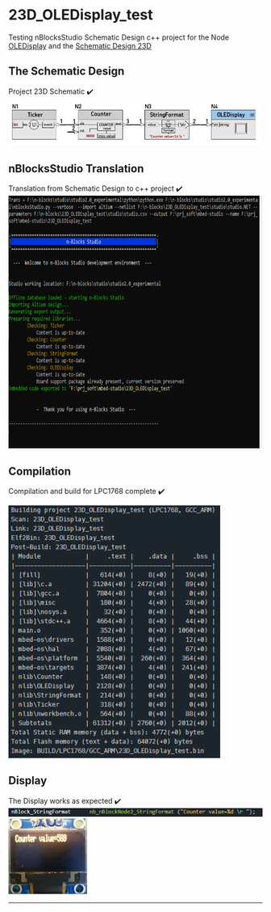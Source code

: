 # 23D_OLEDisplay_test
Testing nBlocksStudio Schematic Design c++ project for the Node [OLEDisplay](https://github.com/nBlocksStudioNodes/nblocks_oledisplay) and the [Schematic Design 23D](https://github.com/nBlocksStudioApps/23D_OLEDisplay_test)



## The Schematic Design
Project 23D Schematic  :heavy_check_mark:
<img
src="img/04.PNG"
width = 800
/> 

## nBlocksStudio Translation
Translation from Schematic Design to c++ project  :heavy_check_mark:
<img
src="img/05.PNG"
height = 500
/>


## Compilation
Compilation and build for LPC1768 complete  :heavy_check_mark:

<img
src="img/02.PNG"
height = 500
/>

## Display
The Display works as expected :heavy_check_mark:
<img
src="img/03.PNG"
width = 600
/>  
<img
src="img/01.PNG"
height = 150
/>   

----

